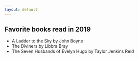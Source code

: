 ```yaml
---
layout: default
---
```


## Favorite books read in 2019

* A Ladder to the Sky by John Boyne
* The Diviners by Libbra Bray 
* The Seven Husbands of Evelyn Hugo by Taylor Jenkins Reid 

